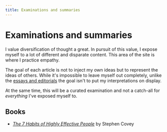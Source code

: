 ```yaml
---
title: Examinations and summaries
---
```


# Examinations and summaries

I value diversification of thought a great. In pursuit of this value, I expose myself to a lot of different and disparate content. This area of the site is where I practice empathy.

The goal of each article is not to inject my own ideas but to represent the ideas of others. While it's impossible to leave myself out completely, unlike the [essays and editorials](/essays-and-editorials/) the goal isn't to put my interpretations on display.

At the same time, this will be a curated examination and not a catch-all for *everything* I've exposed myself to.

## Books

- [*The 7 Habits of Highly Effective People*](/examinations/the-7-habits-of-highly-effectie-people) by Stephen Covey